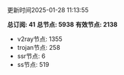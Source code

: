 更新时间2025-01-28 11:13:55

**总订阅: 41**
**总节点: 5938**
**有效节点: 2138**
- v2ray节点: 1355
- trojan节点: 258
- ssr节点: 6
- ss节点: 519
